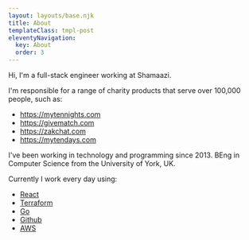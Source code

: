 ```yaml
---
layout: layouts/base.njk
title: About
templateClass: tmpl-post
eleventyNavigation:
  key: About
  order: 3
---
```


Hi, I'm a full-stack engineer working at Shamaazi.

I'm responsible for a range of charity products that serve over 100,000 people, such as:
- https://mytennights.com
- https://givematch.com
- https://zakchat.com
- https://mytendays.com

I've been working in technology and programming since 2013.
BEng in Computer Science from the University of York, UK.

Currently I work every day using:
- [React](https://reactjs.org/)
- [Terraform](https://www.terraform.io/)
- [Go](https://golang.org/)
- [Github](https://github.com/)
- [AWS](https://aws.amazon.com/)

